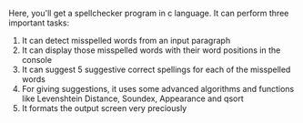 Here, you'll get a spellchecker program in c language. It can perform three important tasks:

1. It can detect misspelled words from an input paragraph
2. It can display those misspelled words with their word positions in the console
3. It can suggest 5 suggestive correct spellings for each of the misspelled words
4. For giving suggestions, it uses some advanced algorithms and functions like Levenshtein Distance, Soundex, Appearance and qsort
5. It formats the output screen very preciously
